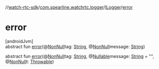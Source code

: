//[watch-rtc-sdk](../../../index.md)/[com.spearline.watchrtc.logger](../index.md)/[ILogger](index.md)/[error](error.md)

# error

[androidJvm]\
abstract fun [error](error.md)(@[NonNull](https://developer.android.com/reference/kotlin/androidx/annotation/NonNull.html)tag: [String](https://kotlinlang.org/api/latest/jvm/stdlib/kotlin/-string/index.html), @[NonNull](https://developer.android.com/reference/kotlin/androidx/annotation/NonNull.html)message: [String](https://kotlinlang.org/api/latest/jvm/stdlib/kotlin/-string/index.html))

abstract fun [error](error.md)(@[NonNull](https://developer.android.com/reference/kotlin/androidx/annotation/NonNull.html)tag: [String](https://kotlinlang.org/api/latest/jvm/stdlib/kotlin/-string/index.html), @[Nullable](https://developer.android.com/reference/kotlin/androidx/annotation/Nullable.html)message: [String](https://kotlinlang.org/api/latest/jvm/stdlib/kotlin/-string/index.html) = &quot;&quot;, @[NonNull](https://developer.android.com/reference/kotlin/androidx/annotation/NonNull.html)t: [Throwable](https://kotlinlang.org/api/latest/jvm/stdlib/kotlin/-throwable/index.html))
